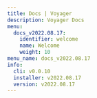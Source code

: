 ```yaml
---
title: Docs | Voyager
description: Voyager Docs
menu:
  docs_v2022.08.17:
    identifier: welcome
    name: Welcome
    weight: 10
menu_name: docs_v2022.08.17
info:
  cli: v0.0.10
  installer: v2022.08.17
  version: v2022.08.17
---
```


